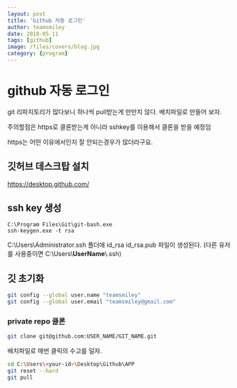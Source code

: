 ```yaml
---
layout: post
title: 'Github 자동 로그인' 
author: teamsmiley 
date: 2018-05-11
tags: [github]
image: /files/covers/blog.jpg
category: {program}
---
```


# github 자동 로그인 

git 리파지토리가 많다보니 하나씩 pull받는게 만만치 않다. 배치파일로 만들어 보자.

주의할점은 https로 클론받는게 아니라 sshkey를 이용해서 클론을 받을 예정임

https는 어떤 이유에서인지 잘 안되는경우가 많더라구요.

## 깃허브 데스크탑 설치 

https://desktop.github.com/

## ssh key 생성

```
C:\Program Files\Git\git-bash.exe
ssh-keygen.exe -t rsa 
```

C:\Users\Administrator\.ssh 폴더에  id_rsa id_rsa.pub 파일이 생성된다. (다른 유저를 사용중이면 C:\Users\\**UserName**\\.ssh)

## 깃 초기화 
```bash
git config --global user.name "teamsmiley"
git config --global user.email "teamsmiley@gmail.com"
```

### private repo 클론

```bash
git clone git@github.com:USER_NAME/GIT_NAME.git
```

배치파일로 매번 클릭의 수고를 덜자. 

```bash
cd C:\Users\<your-id>\Desktop\Github\APP
git reset --hard
git pull
```
